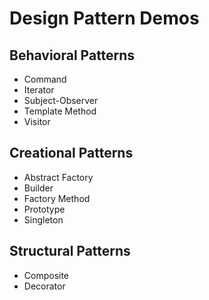 Design Pattern Demos
====================

Behavioral Patterns
-------------------

* Command
* Iterator
* Subject-Observer
* Template Method
* Visitor

Creational Patterns
-------------------

* Abstract Factory
* Builder
* Factory Method
* Prototype
* Singleton

Structural Patterns
-------------------

* Composite
* Decorator
